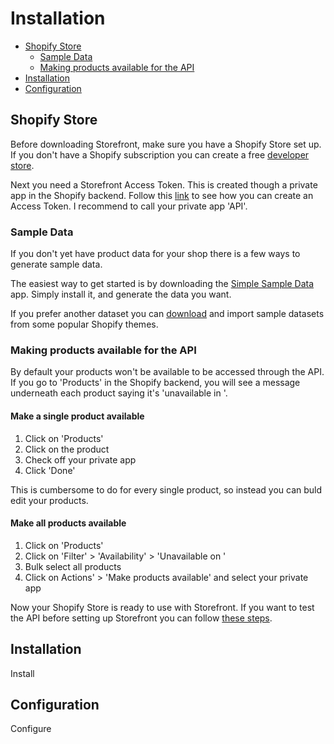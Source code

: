 # Installation
- [Shopify Store](#shopify-store)
    - [Sample Data](#sample-data)
    - [Making products available for the API](#available-for-api)
- [Installation](#installation)
- [Configuration](#configuration)

<a name="shopify-store"></a>
## Shopify Store
Before downloading Storefront, make sure you have a Shopify Store set up. If you don't have a Shopify subscription you can create a free [developer store](/docs/{{version}}/shopify#developer-account).

Next you need a Storefront Access Token. This is created though a private app in the Shopify backend. Follow this [link](https://help.shopify.com/api/storefront-api/getting-started#authentication) to see how you can create an Access Token. I recommend to call your private app 'API'.

<a name="sample-data"></a>
### Sample Data
If you don't yet have product data for your shop there is a few ways to generate sample data. 

The easiest way to get started is by downloading the [Simple Sample Data](https://apps.shopify.com/simple-sample-data) app. Simply install it, and generate the data you want.

If you prefer another dataset you can [download](https://www.shopify.com/partners/blog/93467590-design-your-store-faster-with-product-csvs-and-images) and import sample datasets from some popular Shopify themes. 

<a name="available-for-api"></a>
### Making products available for the API
By default your products won't be available to be accessed through the API. If you go to 'Products' in the Shopify backend, you will see a message underneath each product saying it's 'unavailable in <private app>'.

#### Make a single product available
1. Click on 'Products'
2. Click on the product
3. Check off your private app
4. Click 'Done'

This is cumbersome to do for every single product, so instead you can buld edit your products.

#### Make all products available
1. Click on 'Products'
2. Click on 'Filter' > 'Availability' > 'Unavailable on <private app>'
3. Bulk select all products
4. Click on Actions' > 'Make products available' and select your private app

Now your Shopify Store is ready to use with Storefront. 
If you want to test the API before setting up Storefront you can follow [these steps](https://help.shopify.com/api/storefront-api/getting-started#accessing-the-storefront-api-graphql-endpoint).

<a name="installation"></a>
## Installation
Install

<a name="configuration"></a>
## Configuration
Configure
